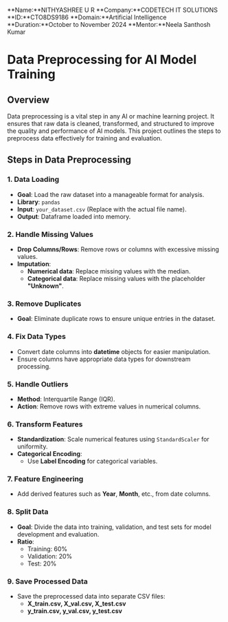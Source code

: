 **Name:**NITHYASHREE U R
**Company:**CODETECH IT SOLUTIONS
**ID:**CTO8DS9186
**Domain:**Artificial Intelligence
**Duration:**October to November 2024
**Mentor:**Neela Santhosh Kumar

# Data Preprocessing for AI Model Training

## Overview
Data preprocessing is a vital step in any AI or machine learning project. It ensures that raw data is cleaned, transformed, and structured to improve the quality and performance of AI models. This project outlines the steps to preprocess data effectively for training and evaluation.

## Steps in Data Preprocessing

### 1. Data Loading
- **Goal**: Load the raw dataset into a manageable format for analysis.
- **Library**: `pandas`
- **Input**: `your_dataset.csv` (Replace with the actual file name).
- **Output**: Dataframe loaded into memory.

### 2. Handle Missing Values
- **Drop Columns/Rows**: Remove rows or columns with excessive missing values.
- **Imputation**: 
  - **Numerical data**: Replace missing values with the median.
  - **Categorical data**: Replace missing values with the placeholder **"Unknown"**.

### 3. Remove Duplicates
- **Goal**: Eliminate duplicate rows to ensure unique entries in the dataset.

### 4. Fix Data Types
- Convert date columns into **datetime** objects for easier manipulation.
- Ensure columns have appropriate data types for downstream processing.

### 5. Handle Outliers
- **Method**: Interquartile Range (IQR).
- **Action**: Remove rows with extreme values in numerical columns.

### 6. Transform Features
- **Standardization**: Scale numerical features using `StandardScaler` for uniformity.
- **Categorical Encoding**: 
  - Use **Label Encoding** for categorical variables.

### 7. Feature Engineering
- Add derived features such as **Year**, **Month**, etc., from date columns.

### 8. Split Data
- **Goal**: Divide the data into training, validation, and test sets for model development and evaluation.
- **Ratio**: 
  - Training: 60%
  - Validation: 20%
  - Test: 20%

### 9. Save Processed Data
- Save the preprocessed data into separate CSV files:
  - **X_train.csv, X_val.csv, X_test.csv**
  - **y_train.csv, y_val.csv, y_test.csv**

